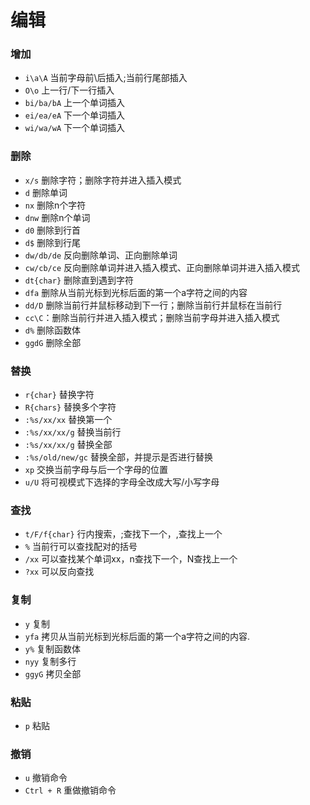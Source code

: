# 编辑

### 增加

* `i\a\A` 当前字母前\后插入;当前行尾部插入
* `O\o` 上一行/下一行插入
* `bi/ba/bA` 上一个单词插入
* `ei/ea/eA` 下一个单词插入
* `wi/wa/wA` 下一个单词插入

### 删除

* `x/s` 删除字符；删除字符并进入插入模式
* `d` 删除单词
* `nx` 删除n个字符
* `dnw` 删除n个单词
* `d0` 删除到行首
* `d$` 删除到行尾
* `dw/db/de` 反向删除单词、正向删除单词
* `cw/cb/ce` 反向删除单词并进入插入模式、正向删除单词并进入插入模式
* `dt{char}` 删除直到遇到字符
* `dfa` 删除从当前光标到光标后面的第一个a字符之间的内容
* `dd/D` 删除当前行并鼠标移动到下一行；删除当前行并鼠标在当前行
* `cc\C`：删除当前行并进入插入模式；删除当前字母并进入插入模式
* `d%` 删除函数体
* `ggdG` 删除全部

### 替换

* `r{char}` 替换字符
* `R{chars}` 替换多个字符
* `:%s/xx/xx` 替换第一个
* `:%s/xx/xx/g` 替换当前行
* `:%s/xx/xx/g` 替换全部
* `:%s/old/new/gc` 替换全部，并提示是否进行替换
* `xp` 交换当前字母与后一个字母的位置
* `u/U` 将可视模式下选择的字母全改成大写/小写字母

### 查找

* `t/F/f{char}` 行内搜索，;查找下一个，,查找上一个    
* `%` 当前行可以查找配对的括号
* `/xx` 可以查找某个单词xx，n查找下一个，N查找上一个
* `?xx` 可以反向查找
 
### 复制

* `y` 复制
* `yfa` 拷贝从当前光标到光标后面的第一个a字符之间的内容.
* `y%` 复制函数体
* `nyy` 复制多行
* `ggyG` 拷贝全部

### 粘贴

* `p` 粘贴

### 撤销

* `u` 撤销命令
* `Ctrl + R` 重做撤销命令
